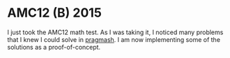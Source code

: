 # AMC12 (B) 2015

I just took the AMC12 math test. As I was taking it, I noticed many problems that I knew I could solve in [pragmash](https://github.com/unixpickle/pragmash). I am now implementing some of the solutions as a proof-of-concept.
